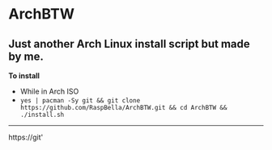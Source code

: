 # ArchBTW
Just another Arch Linux install script but made by me.
---
**To install**
- While in Arch ISO
- ```yes | pacman -Sy git && git clone https://github.com/RaspBella/ArchBTW.git && cd ArchBTW && ./install.sh```
---
https://git'
